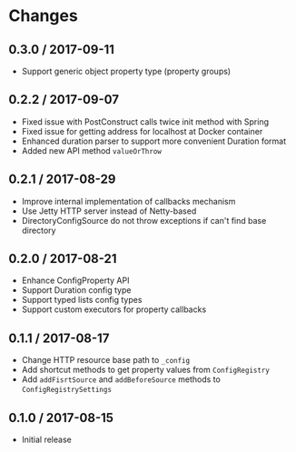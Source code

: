 # Changes

## 0.3.0 / 2017-09-11

* Support generic object property type (property groups)

## 0.2.2 / 2017-09-07

* Fixed issue with PostConstruct calls twice init method with Spring
* Fixed issue for getting address for localhost at Docker container
* Enhanced duration parser to support more convenient Duration format
* Added new API method `valueOrThrow`

## 0.2.1 / 2017-08-29

* Improve internal implementation of callbacks mechanism
* Use Jetty HTTP server instead of Netty-based
* DirectoryConfigSource do not throw exceptions if can't find base directory

## 0.2.0 / 2017-08-21

* Enhance ConfigProperty API 
* Support Duration config type 
* Support typed lists config types 
* Support custom executors for property callbacks 

## 0.1.1 / 2017-08-17

* Change HTTP resource base path to `_config`
* Add shortcut methods to get property values from `ConfigRegistry`
* Add `addFisrtSource` and `addBeforeSource` methods to `ConfigRegistrySettings`

## 0.1.0 / 2017-08-15

* Initial release
